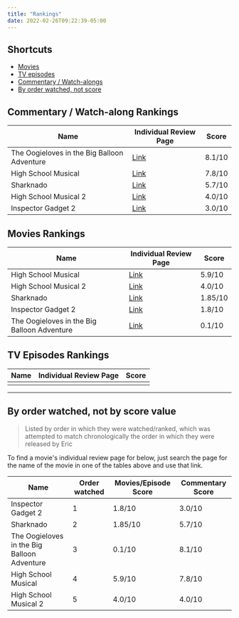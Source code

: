 ```yaml
---
title: "Rankings"
date: 2022-02-26T09:22:39-05:00
---
```


## Shortcuts

* [Movies](#movies-rankings)
* [TV episodes](#tv-episodes-rankings)
* [Commentary / Watch-alongs](#commentary--watch-along-rankings)
* [By order watched, not score](#by-order-watched-not-by-score-value)

## Commentary / Watch-along Rankings

| Name                                        | Individual Review Page                                  | Score  |
| ---                                         | ---                                                     | ---    |
| The Oogieloves in the Big Balloon Adventure | [Link](/post/movies/2013/oogielovesbigballoonadventure) | 8.1/10 |
| High School Musical                         | [Link](/post/movies/2013/highschoolmusical)             | 7.8/10 |
| Sharknado                                   | [Link](/post/movies/2013/sharknado)                     | 5.7/10 |
| High School Musical 2                       | [Link](/post/movies/2013/highschoolmusical2)            | 4.0/10 |
| Inspector Gadget 2                          | [Link](/post/movies/2013/inspectorgadget2)              | 3.0/10 |

## Movies Rankings

| Name                                        | Individual Review Page                                  | Score   |
| ---                                         | ---                                                     | ---     |
| High School Musical                         | [Link](/post/movies/2013/highschoolmusical)             | 5.9/10  |
| High School Musical 2                       | [Link](/post/movies/2013/highschoolmusical2)            | 4.0/10  |
| Sharknado                                   | [Link](/post/movies/2013/sharknado)                     | 1.85/10 |
| Inspector Gadget 2                          | [Link](/post/movies/2013/inspectorgadget2)              | 1.8/10  |
| The Oogieloves in the Big Balloon Adventure | [Link](/post/movies/2013/oogielovesbigballoonadventure) | 0.1/10  |

## TV Episodes Rankings

| Name | Individual Review Page | Score |
| ---  | ---                    | ---   |
|      |                        |

---

## By order watched, not by score value

> Listed by order in which they were watched/ranked, which was attempted to match chronologically
> the order in which they were released by Eric

To find a movie's individual review page for below, just search the page for the name of the movie in one of the tables above and use that link.

| Name                                        | Order watched | Movies/Episode Score | Commentary Score |
| ---                                         | ---           | ---                  | ---              |
| Inspector Gadget 2                          | 1             | 1.8/10               | 3.0/10           |
| Sharknado                                   | 2             | 1.85/10              | 5.7/10           |
| The Oogieloves in the Big Balloon Adventure | 3             | 0.1/10               | 8.1/10           |
| High School Musical                         | 4             | 5.9/10               | 7.8/10           |
| High School Musical 2                       | 5             | 4.0/10               | 4.0/10           |
